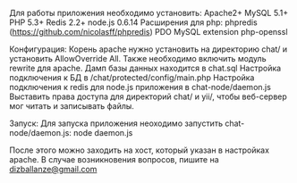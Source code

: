 Для работы приложения необходимо установить:
Apache2+
MySQL 5.1+
PHP 5.3+
Redis 2.2+
node.js 0.6.14
Расширения для php:
phpredis (https://github.com/nicolasff/phpredis)
PDO MySQL extension
php-openssl

Конфигурация:
Корень apache нужно установить на директорию chat/ и установить AllowOverride All.
Также необходимо включить модуль rewrite для apache.
Дамп базы данных находится в chat.sql
Настройка подключения к БД в /chat/protected/config/main.php
Настройка подключения к redis для node.js приложения в chat-node/daemon.js
Выставить права доступа для директорий chat/ и yii/, чтобы веб-сервер мог читать и записывать файлы.

Запуск:
Для запуска приложения неоходимо запустить chat-node/daemon.js:
node daemon.js

После этого можно заходить на хост, который указан в настройках apache.
В случае возникновения вопросов, пишите на dizballanze@gmail.com
